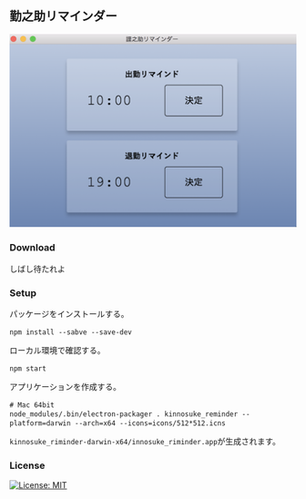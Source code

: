 ## 勤之助リマインダー

![sample.png](https://github.com/Fendo181/kinnosuke_reminder/blob/master/pic/sample.png)

### Download

しばし待たれよ

### Setup

パッケージをインストールする。

```
npm install --sabve --save-dev
```

ローカル環境で確認する。

```
npm start
```

アプリケーションを作成する。

```
# Mac 64bit
node_modules/.bin/electron-packager . kinnosuke_reminder --platform=darwin --arch=x64 --icons=icons/512*512.icns
```

`kinnosuke_riminder-darwin-x64/innosuke_riminder.app`が生成されます。

### License

[![License: MIT](https://img.shields.io/badge/License-MIT-yellow.svg)](https://opensource.org/licenses/MIT)


